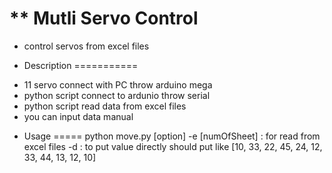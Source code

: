 ** Mutli Servo Control 
====================
- control servos from excel files 

* Description
===========
- 11 servo connect with PC throw arduino mega
- python script connect to ardunio throw serial 
- python script read data from excel files
- you can input data manual 

* Usage
=====
python move.py [option] 
-e  [numOfSheet]  : for read from excel files 
-d                : to put value directly 
					should put like [10, 33, 22, 45, 24, 12, 33, 44, 13, 12, 10]

